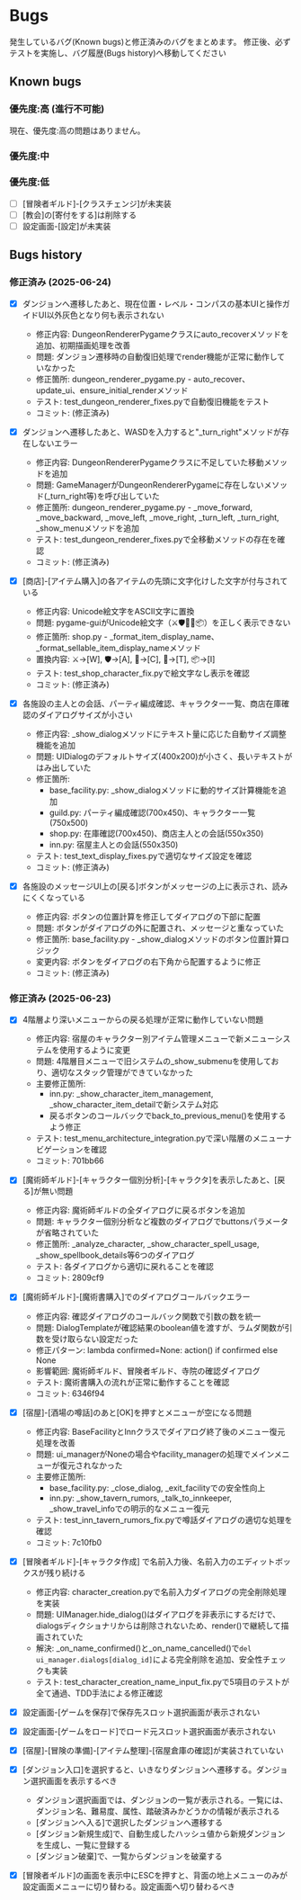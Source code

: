 # Bugs

発生しているバグ(Known bugs)と修正済みのバグをまとめます。
修正後、必ずテストを実施し、バグ履歴(Bugs history)へ移動してください

## Known bugs

### 優先度:高 (進行不可能)

現在、優先度:高の問題はありません。

### 優先度:中

### 優先度:低

* [ ] [冒険者ギルド]-[クラスチェンジ]が未実装
* [ ] [教会]の[寄付をする]は削除する
* [ ] 設定画面-[設定]が未実装

## Bugs history


### 修正済み (2025-06-24)

* [x] ダンジョンへ遷移したあと、現在位置・レベル・コンパスの基本UIと操作ガイドUI以外灰色となり何も表示されない
  - 修正内容: DungeonRendererPygameクラスにauto_recoverメソッドを追加、初期描画処理を改善
  - 問題: ダンジョン遷移時の自動復旧処理でrender機能が正常に動作していなかった
  - 修正箇所: dungeon_renderer_pygame.py - auto_recover、update_ui、ensure_initial_renderメソッド
  - テスト: test_dungeon_renderer_fixes.pyで自動復旧機能をテスト
  - コミット: (修正済み)

* [x] ダンジョンへ遷移したあと、WASDを入力すると"_turn_right"メソッドが存在しないエラー
  - 修正内容: DungeonRendererPygameクラスに不足していた移動メソッドを追加
  - 問題: GameManagerがDungeonRendererPygameに存在しないメソッド(_turn_right等)を呼び出していた
  - 修正箇所: dungeon_renderer_pygame.py - _move_forward, _move_backward, _move_left, _move_right, _turn_left, _turn_right, _show_menuメソッドを追加
  - テスト: test_dungeon_renderer_fixes.pyで全移動メソッドの存在を確認
  - コミット: (修正済み)

* [x] [商店]-[アイテム購入]の各アイテムの先頭に文字化けした文字が付与されている
  - 修正内容: Unicode絵文字をASCII文字に置換
  - 問題: pygame-guiがUnicode絵文字（⚔🛡🧪🔧📦）を正しく表示できない
  - 修正箇所: shop.py - _format_item_display_name、_format_sellable_item_display_nameメソッド
  - 置換内容: ⚔→[W], 🛡→[A], 🧪→[C], 🔧→[T], 📦→[I]
  - テスト: test_shop_character_fix.pyで絵文字なし表示を確認
  - コミット: (修正済み)

* [x] 各施設の主人との会話、パーティ編成確認、キャラクター一覧、商店在庫確認のダイアログサイズが小さい
  - 修正内容: _show_dialogメソッドにテキスト量に応じた自動サイズ調整機能を追加
  - 問題: UIDialogのデフォルトサイズ(400x200)が小さく、長いテキストがはみ出していた
  - 修正箇所: 
    - base_facility.py: _show_dialogメソッドに動的サイズ計算機能を追加
    - guild.py: パーティ編成確認(700x450)、キャラクター一覧(750x500)
    - shop.py: 在庫確認(700x450)、商店主人との会話(550x350)
    - inn.py: 宿屋主人との会話(550x350)
  - テスト: test_text_display_fixes.pyで適切なサイズ設定を確認
  - コミット: (修正済み)

* [x] 各施設のメッセージUI上の[戻る]ボタンがメッセージの上に表示され、読みにくくなっている
  - 修正内容: ボタンの位置計算を修正してダイアログの下部に配置
  - 問題: ボタンがダイアログの外に配置され、メッセージと重なっていた
  - 修正箇所: base_facility.py - _show_dialogメソッドのボタン位置計算ロジック
  - 変更内容: ボタンをダイアログの右下角から配置するように修正
  - コミット: (修正済み)

### 修正済み (2025-06-23)

* [x] 4階層より深いメニューからの戻る処理が正常に動作していない問題
  - 修正内容: 宿屋のキャラクター別アイテム管理メニューで新メニューシステムを使用するように変更
  - 問題: 4階層目メニューで旧システムの_show_submenuを使用しており、適切なスタック管理ができていなかった
  - 主要修正箇所:
    - inn.py: _show_character_item_management, _show_character_item_detailで新システム対応
    - 戻るボタンのコールバックでback_to_previous_menu()を使用するよう修正
  - テスト: test_menu_architecture_integration.pyで深い階層のメニューナビゲーションを確認
  - コミット: 701bb66

* [x] [魔術師ギルド]-[キャラクター個別分析]-[キャラクタ]を表示したあと、[戻る]が無い問題
  - 修正内容: 魔術師ギルドの全ダイアログに戻るボタンを追加
  - 問題: キャラクター個別分析など複数のダイアログでbuttonsパラメータが省略されていた
  - 修正箇所: _analyze_character, _show_character_spell_usage, _show_spellbook_details等6つのダイアログ
  - テスト: 各ダイアログから適切に戻れることを確認
  - コミット: 2809cf9

* [x] [魔術師ギルド]-[魔術書購入]でのダイアログコールバックエラー
  - 修正内容: 確認ダイアログのコールバック関数で引数の数を統一
  - 問題: DialogTemplateが確認結果のboolean値を渡すが、ラムダ関数が引数を受け取らない設定だった
  - 修正パターン: lambda confirmed=None: action() if confirmed else None
  - 影響範囲: 魔術師ギルド、冒険者ギルド、寺院の確認ダイアログ
  - テスト: 魔術書購入の流れが正常に動作することを確認
  - コミット: 6346f94

* [x] [宿屋]-[酒場の噂話]のあと[OK]を押すとメニューが空になる問題
  - 修正内容: BaseFacilityとInnクラスでダイアログ終了後のメニュー復元処理を改善
  - 問題: ui_managerがNoneの場合やfacility_managerの処理でメインメニューが復元されなかった
  - 主要修正箇所:
    - base_facility.py: _close_dialog, _exit_facilityでの安全性向上
    - inn.py: _show_tavern_rumors, _talk_to_innkeeper, _show_travel_infoでの明示的なメニュー復元
  - テスト: test_inn_tavern_rumors_fix.pyで噂話ダイアログの適切な処理を確認
  - コミット: 7c10fb0

* [x] [冒険者ギルド]-[キャラクタ作成] で名前入力後、名前入力のエディットボックスが残り続ける
  - 修正内容: character_creation.pyで名前入力ダイアログの完全削除処理を実装
  - 問題: UIManager.hide_dialog()はダイアログを非表示にするだけで、dialogsディクショナリからは削除されないため、render()で継続して描画されていた
  - 解決: _on_name_confirmed()と_on_name_cancelled()で`del ui_manager.dialogs[dialog_id]`による完全削除を追加、安全性チェックも実装
  - テスト: test_character_creation_name_input_fix.pyで5項目のテストが全て通過、TDD手法による修正確認
* [x] 設定画面-[ゲームを保存]で保存先スロット選択画面が表示されない
* [x] 設定画面-[ゲームをロード]でロード元スロット選択画面が表示されない
* [x] [宿屋]-[冒険の準備]-[アイテム整理]-[宿屋倉庫の確認]が実装されていない
* [x] [ダンジョン入口]を選択すると、いきなりダンジョンへ遷移する。ダンジョン選択画面を表示するべき
    * ダンジョン選択画面では、ダンジョンの一覧が表示される。一覧には、ダンジョン名、難易度、属性、踏破済みかどうかの情報が表示される
    * [ダンジョンへ入る]で選択したダンジョンへ遷移する
    * [ダンジョン新規生成]で、自動生成したハッシュ値から新規ダンジョンを生成し、一覧に登録する
    * [ダンジョン破棄]で、一覧からダンジョンを破棄する
* [x] [冒険者ギルド]の画面を表示中にESCを押すと、背面の地上メニューのみが設定画面メニューに切り替わる。設定画面へ切り替わるべき

